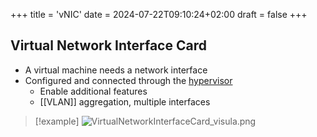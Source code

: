 +++
title = 'vNIC'
date = 2024-07-22T09:10:24+02:00
draft = false
+++

## Virtual Network Interface Card
- A virtual machine needs a network interface
-   Configured and connected through the [hypervisor](/Network/vitrual/hypervisor.md) 
	- Enable additional features 
	- [[VLAN]] aggregation, multiple interfaces
>[!example] ![VirtualNetworkInterfaceCard_visula.png](/Notes/VirtualNetworkInterfaceCard_visula.png)
